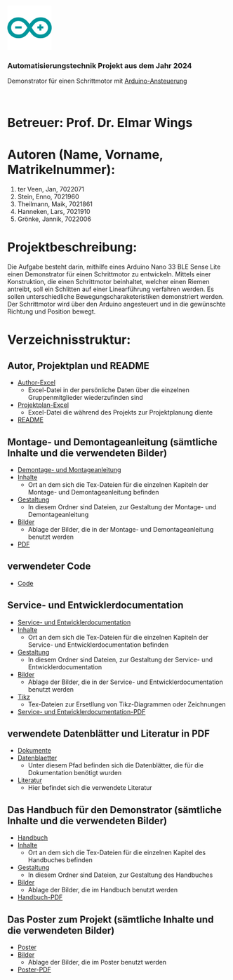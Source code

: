 <div>
  <p>
      <img width="20%" src="/arduino-icon.svg">
  </p>
  <b><h3> Automatisierungstechnik Projekt aus dem Jahr 2024 </h3></b>
  <p> Demonstrator für einen Schrittmotor mit <a href="https://www.arduino.cc"> Arduino-Ansteuerung </a></p>
</div>
<br>

# Betreuer: Prof. Dr. Elmar Wings

# Autoren (Name, Vorname, Matrikelnummer):

1. ter Veen, Jan, 7022071
2. Stein, Enno, 7021960
3. Theilmann, Maik, 7021861
4. Hanneken, Lars, 7021910
5. Grönke, Jannik, 7022006

# Projektbeschreibung: 
Die Aufgabe besteht darin, mithilfe eines Arduino Nano 33 BLE Sense Lite einen Demonstrator für einen Schrittmotor zu entwickeln. 
Mittels einer Konstruktion, die einen Schrittmotor beinhaltet, welcher einen Riemen antreibt, soll ein Schlitten auf einer Linearführung verfahren werden. 
Es sollen unterschiedliche Bewegungscharaketeristiken demonstriert werden. Der Schrittmotor wird über den Arduino angesteuert und in die gewünschte Richtung und Position bewegt. 

# Verzeichnisstruktur: 
## Autor, Projektplan und README
- [Author-Excel](author.xlsx)
  - Excel-Datei in der persönliche Daten über die einzelnen Gruppenmitglieder wiederzufinden sind
- [Projektplan-Excel](Projektplan.xlsx)
  - Excel-Datei die während des Projekts zur Projektplanung diente
- [README](README.md)

## Montage- und Demontageanleitung (sämtliche Inhalte und die verwendeten Bilder)
- [Demontage- und Montageanleitung](DemonstratorSchrittmotor/AssemblyDisassembly)
- [Inhalte](DemonstratorSchrittmotor/AssemblyDisassembly/Chapters)
  - Ort an dem sich die Tex-Dateien für die einzelnen Kapiteln der Montage- und Demontageanleitung befinden
- [Gestaltung](DemonstratorSchrittmotor/AssemblyDisassembly/General)
  - In diesem Ordner sind Dateien, zur Gestaltung der Montage- und Demontageanleitung
- [Bilder](DemonstratorSchrittmotor/AssemblyDisassembly/Images)
  - Ablage der Bilder, die in der Montage- und Demontageanleitung benutzt werden
- [PDF](DemonstratorSchrittmotor/AssemblyDisassembly/MontageDemontageAnleitung.pdf)

## verwendeter Code
- [Code](DemonstratorSchrittmotor/Code)

## Service- und Entwicklerdocumentation
- [Service- und Entwicklerdocumentation](DemonstratorSchrittmotor/DeveloperDoc)
- [Inhalte](DemonstratorSchrittmotor/DeveloperDoc/Chapters)
  - Ort an dem sich die Tex-Dateien für die einzelnen Kapiteln der Service- und Entwicklerdocumentation befinden
- [Gestaltung](DemonstratorSchrittmotor/DeveloperDoc/General)
  - In diesem Ordner sind Dateien, zur Gestaltung der Service- und Entwicklerdocumentation
- [Bilder](DemonstratorSchrittmotor/DeveloperDoc/Images)
  - Ablage der Bilder, die in der Service- und Entwicklerdocumentation benutzt werden
- [Tikz](DemonstratorSchrittmotor/DeveloperDoc/tikz)
  - Tex-Dateien zur Ersetllung von Tikz-Diagrammen oder Zeichnungen
- [Service- und Entwicklerdocumentation-PDF](DemonstratorSchrittmotor/DeveloperDoc/DemonstratorSchrittmotor.pdf)
  
## verwendete Datenblätter und Literatur in PDF
- [Dokumente](DemonstratorSchrittmotor/Documents)
- [Datenblaetter](DemonstratorSchrittmotor/Documents/Datenblätter)
  - Unter diesem Pfad befinden sich die Datenblätter, die für die Dokumentation benötigt wurden
- [Literatur](DemonstratorSchrittmotor/Documents/Literatur)
  - Hier befindet sich die verwendete Literatur


## Das Handbuch für den Demonstrator (sämtliche Inhalte und die verwendeten Bilder)
- [Handbuch](DemonstratorSchrittmotor/Manual)
- [Inhalte](DemonstratorSchrittmotor/Manual/Chapters)
  - Ort an dem sich die Tex-Dateien für die einzelnen Kapitel des Handbuches befinden
- [Gestaltung](DemonstratorSchrittmotor/Manual/General)
  - In diesem Ordner sind Dateien, zur Gestaltung des Handbuches
- [Bilder](DemonstratorSchrittmotor/Manual/Images)
  - Ablage der Bilder, die im Handbuch benutzt werden
- [Handbuch-PDF](DemonstratorSchrittmotor/Manual/HandbuchDemonstratorSchrittmotor.pdf)

## Das Poster zum Projekt (sämtliche Inhalte und die verwendeten Bilder)
- [Poster](DemonstratorSchrittmotor/Poster)
- [Bilder](DemonstratorSchrittmotor/Poster/images)
  - Ablage der Bilder, die im Poster benutzt werden
- [Poster-PDF](DemonstratorSchrittmotor/Poster/tikzposter.pdf)
